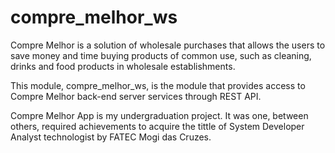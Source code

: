 # compre_melhor_ws

Compre Melhor is a solution of wholesale purchases that allows the users to save money and time 
buying products of common use, such as cleaning, drinks and food products in wholesale establishments.

This module, compre_melhor_ws, is the module that provides access to Compre Melhor back-end server services through REST API.

Compre Melhor App is my undergraduation project. It was one, between others, required achievements to acquire the tittle of System Developer Analyst technologist by FATEC Mogi das Cruzes.
